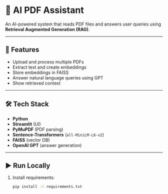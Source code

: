 # 📄 AI PDF Assistant

An AI-powered system that reads PDF files and answers user queries using **Retrieval Augmented Generation (RAG)**.

---

## 🚀 Features
- Upload and process multiple PDFs
- Extract text and create embeddings
- Store embeddings in FAISS
- Answer natural language queries using GPT
- Show retrieved context

---

## 🛠️ Tech Stack
- **Python**
- **Streamlit** (UI)
- **PyMuPDF** (PDF parsing)
- **Sentence-Transformers** (`all-MiniLM-L6-v2`)
- **FAISS** (vector DB)
- **OpenAI GPT** (answer generation)

---

## ▶️ Run Locally
1. Install requirements:
   ```bash
   pip install -r requirements.txt
